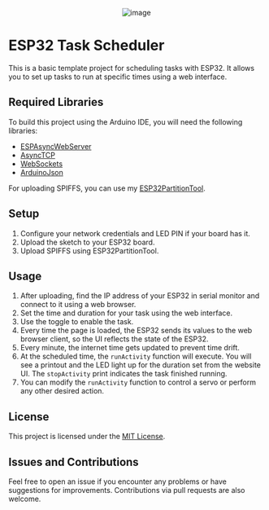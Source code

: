 <div align="center">

![image](https://github.com/serifpersia/esp32-task-schedule/assets/62844718/b37c0835-81fc-43b3-864c-4adb51dedd6f)
</div>

# ESP32 Task Scheduler

This is a basic template project for scheduling tasks with ESP32. It allows you to set up tasks to run at specific times using a web interface. 

## Required Libraries

To build this project using the Arduino IDE, you will need the following libraries:
- [ESPAsyncWebServer](https://github.com/me-no-dev/ESPAsyncWebServer)
- [AsyncTCP](https://github.com/me-no-dev/AsyncTCP)
- [WebSockets](https://github.com/Links2004/arduinoWebSockets)
- [ArduinoJson](https://github.com/bblanchon/ArduinoJson)

For uploading SPIFFS, you can use my [ESP32PartitionTool](https://github.com/serifpersia/esp32partitiontool).

## Setup

1. Configure your network credentials and LED PIN if your board has it.
2. Upload the sketch to your ESP32 board.
3. Upload SPIFFS using ESP32PartitionTool.

## Usage

1. After uploading, find the IP address of your ESP32 in serial monitor and connect to it using a web browser.
2. Set the time and duration for your task using the web interface.
3. Use the toggle to enable the task.
4. Every time the page is loaded, the ESP32 sends its values to the web browser client, so the UI reflects the state of the ESP32.
5. Every minute, the internet time gets updated to prevent time drift.
6. At the scheduled time, the `runActivity` function will execute. You will see a printout and the LED light up for the duration set from the website UI. The `stopActivity` print indicates the task finished running.
7. You can modify the `runActivity` function to control a servo or perform any other desired action.

## License

This project is licensed under the [MIT License](LICENSE).

## Issues and Contributions

Feel free to open an issue if you encounter any problems or have suggestions for improvements. Contributions via pull requests are also welcome.

